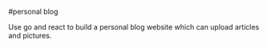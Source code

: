 #personal blog

Use go and react to build a personal blog website which can upload articles and pictures. 
